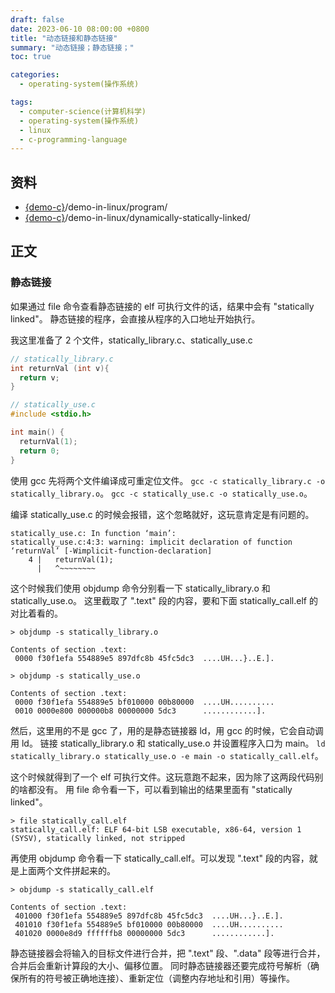 ```yaml
---
draft: false
date: 2023-06-10 08:00:00 +0800
title: "动态链接和静态链接"
summary: "动态链接；静态链接；"
toc: true

categories:
  - operating-system(操作系统)

tags:
  - computer-science(计算机科学)
  - operating-system(操作系统)
  - linux
  - c-programming-language
---
```


## 资料

- [{demo-c}](https://github.com/KelipuTe/demo-c)/demo-in-linux/program/
- [{demo-c}](https://github.com/KelipuTe/demo-c)/demo-in-linux/dynamically-statically-linked/

## 正文

### 静态链接

如果通过 file 命令查看静态链接的 elf 可执行文件的话，结果中会有 "statically linked"。
静态链接的程序，会直接从程序的入口地址开始执行。

我这里准备了 2 个文件，statically_library.c、statically_use.c

```c
// statically_library.c
int returnVal (int v){
  return v;
}
```

```c
// statically_use.c
#include <stdio.h>

int main() {
  returnVal(1);
  return 0;
}
```

使用 gcc 先将两个文件编译成可重定位文件。
`gcc -c statically_library.c -o statically_library.o`。
`gcc -c statically_use.c -o statically_use.o`。

编译 statically_use.c 的时候会报错，这个忽略就好，这玩意肯定是有问题的。

```text
statically_use.c: In function ‘main’:
statically_use.c:4:3: warning: implicit declaration of function ‘returnVal’ [-Wimplicit-function-declaration]
    4 |   returnVal(1);
      |   ^~~~~~~~~
```

这个时候我们使用 objdump 命令分别看一下 statically_library.o 和 statically_use.o。
这里截取了 ".text" 段的内容，要和下面 statically_call.elf 的对比着看的。

```text
> objdump -s statically_library.o

Contents of section .text:
 0000 f30f1efa 554889e5 897dfc8b 45fc5dc3  ....UH...}..E.].
```

```text
> objdump -s statically_use.o

Contents of section .text:
 0000 f30f1efa 554889e5 bf010000 00b80000  ....UH..........
 0010 0000e800 000000b8 00000000 5dc3      ............].  
```

然后，这里用的不是 gcc 了，用的是静态链接器 ld，用 gcc 的时候，它会自动调用 ld。
链接 statically_library.o 和 statically_use.o 并设置程序入口为 main。
`ld statically_library.o statically_use.o -e main -o statically_call.elf`。

这个时候就得到了一个 elf 可执行文件。这玩意跑不起来，因为除了这两段代码别的啥都没有。
用 file 命令看一下，可以看到输出的结果里面有 "statically linked"。

```text
> file statically_call.elf 
statically_call.elf: ELF 64-bit LSB executable, x86-64, version 1 (SYSV), statically linked, not stripped
```

再使用 objdump 命令看一下 statically_call.elf。可以发现 ".text" 段的内容，就是上面两个文件拼起来的。

```text
> objdump -s statically_call.elf

Contents of section .text:
 401000 f30f1efa 554889e5 897dfc8b 45fc5dc3  ....UH...}..E.].
 401010 f30f1efa 554889e5 bf010000 00b80000  ....UH..........
 401020 0000e8d9 ffffffb8 00000000 5dc3      ............].  
```

静态链接器会将输入的目标文件进行合并，把 ".text" 段、".data" 段等进行合并，合并后会重新计算段的大小、偏移位置。
同时静态链接器还要完成符号解析（确保所有的符号被正确地连接）、重新定位（调整内存地址和引用）等操作。
